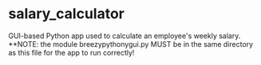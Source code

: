 # salary_calculator
GUI-based Python app used to calculate an employee's weekly salary.
**NOTE: the module breezypythonygui.py MUST be in the same directory as this file for the app to run correctly!
